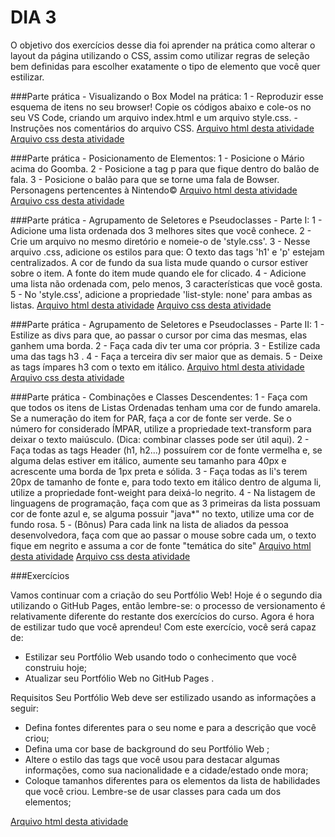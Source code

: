 # DIA 3

O objetivo dos exercícios desse dia foi aprender na prática como alterar o layout da página utilizando o CSS, assim como utilizar regras de seleção bem definidas para escolher exatamente o tipo de elemento que você quer estilizar.

###Parte prática - Visualizando o Box Model na prática:
1 - Reproduzir esse esquema de itens no seu browser! Copie os códigos abaixo e cole-os no seu VS Code, criando um arquivo index.html e um arquivo style.css.
-Instruções nos comentários do arquivo CSS.
[Arquivo html desta atividade](index01.html)
[Arquivo css desta atividade](style01.css)

###Parte prática - Posicionamento de Elementos:
1 - Posicione o Mário acima do Goomba.
2 - Posicione a tag p para que fique dentro do balão de fala.
3 - Posicione o balão para que se torne uma fala de Bowser.
Personagens pertencentes à Nintendo©
[Arquivo html desta atividade](index02.html)
[Arquivo css desta atividade](style02.css)

###Parte prática - Agrupamento de Seletores e Pseudoclasses - Parte I:
1 - Adicione uma lista ordenada dos 3 melhores sites que você conhece.
2 - Crie um arquivo no mesmo diretório e nomeie-o de 'style.css'.
3 - Nesse arquivo .css, adicione os estilos para que:
O texto das tags 'h1' e 'p' estejam centralizados.
A cor de fundo da sua lista mude quando o cursor estiver sobre o item.
A fonte do item mude quando ele for clicado.
4 - Adicione uma lista não ordenada com, pelo menos, 3 características que você gosta.
5 - No 'style.css', adicione a propriedade 'list-style: none' para ambas as listas.
[Arquivo html desta atividade](index03.html)
[Arquivo css desta atividade](style03.css)

###Parte prática - Agrupamento de Seletores e Pseudoclasses - Parte II:
1 - Estilize as divs para que, ao passar o cursor por cima das mesmas, elas ganhem uma borda.
2 - Faça cada div ter uma cor própria.
3 - Estilize cada uma das tags h3 .
4 - Faça a terceira div ser maior que as demais.
5 - Deixe as tags ímpares h3 com o texto em itálico.
[Arquivo html desta atividade](index04.html)
[Arquivo css desta atividade](style04.css)

###Parte prática - Combinações e Classes Descendentes:
1 - Faça com que todos os itens de Listas Ordenadas tenham uma cor de fundo amarela. Se a numeração do item for PAR, faça a cor de fonte ser verde. Se o número for considerado ÍMPAR, utilize a propriedade text-transform para deixar o texto maiúsculo. (Dica: combinar classes pode ser útil aqui).
2 - Faça todas as tags Header (h1, h2...) possuírem cor de fonte vermelha e, se alguma delas estiver em itálico, aumente seu tamanho para 40px e acrescente uma borda de 1px preta e sólida.
3 - Faça todas as li's terem 20px de tamanho de fonte e, para todo texto em itálico dentro de alguma li, utilize a propriedade font-weight para deixá-lo negrito.
4 - Na listagem de linguagens de programação, faça com que as 3 primeiras da lista possuam cor de fonte azul e, se alguma possuir "java*" no texto, utilize uma cor de fundo rosa.
5 - (Bônus) Para cada link na lista de aliados da pessoa desenvolvedora, faça com que ao passar o mouse sobre cada um, o texto fique em negrito e assuma a cor de fonte "temática do site"
[Arquivo html desta atividade](index05.html)
[Arquivo css desta atividade](style05.css)

###Exercícios

Vamos continuar com a criação do seu Portfólio Web! Hoje é o segundo dia utilizando o GitHub Pages, então lembre-se: o processo de versionamento é relativamente diferente do restante dos exercícios do curso.
Agora é hora de estilizar tudo que você aprendeu! Com este exercício, você será capaz de:
- Estilizar seu Portfólio Web usando todo o conhecimento que você construiu hoje;
- Atualizar seu Portfólio Web no GitHub Pages .

Requisitos
Seu Portfólio Web deve ser estilizado usando as informações a seguir:
- Defina fontes diferentes para o seu nome e para a descrição que você criou;
- Defina uma cor base de background do seu Portfólio Web ;
- Altere o estilo das tags que você usou para destacar algumas informações, como sua nacionalidade e a cidade/estado onde mora;
- Coloque tamanhos diferentes para os elementos da lista de habilidades que você criou. Lembre-se de usar classes para cada um dos elementos;

[Arquivo html desta atividade](https://github.com/evandrvalente/evandrvalente.github.io)

